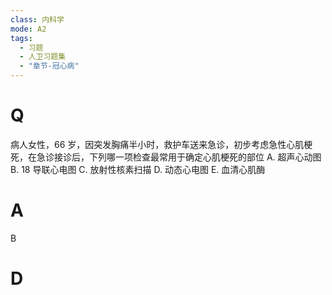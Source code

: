```yaml
---
class: 内科学
mode: A2
tags:
  - 习题
  - 人卫习题集
  - "章节-冠心病"
---
```


# Q
病人女性，66 岁，因突发胸痛半小时，救护车送来急诊，初步考虑急性心肌梗死，在急诊接诊后，下列哪一项检查最常用于确定心肌梗死的部位
A. 超声心动图
B. 18 导联心电图 
C. 放射性核素扫描
D. 动态心电图 
E. 血清心肌酶
# A
B
# D
